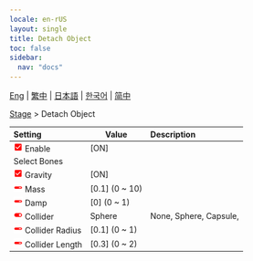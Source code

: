 ```yaml
---
locale: en-rUS
layout: single
title: Detach Object
toc: false
sidebar:
  nav: "docs"
---
```

[Eng](/dancexr/menu/2025.4/stage/detach_object) | [繁中](/tw/dancexr/menu/2025.4/stage/detach_object) | [日本語](/jp/dancexr/menu/2025.4/stage/detach_object) | [한국어](/kr/dancexr/menu/2025.4/stage/detach_object) | [简中](/zh/dancexr/menu/2025.4/stage/detach_object)

[Stage](../menu#Stage) > Detach Object



| Setting | Value | Description |
| :--- | --- | :--- |
| <img src="/images/icon/ic_check_on.png" alt="check on icon"/> Enable</nobr>| [ON] | 
|  Select Bones</nobr>|| 
| <img src="/images/icon/ic_check_on.png" alt="check on icon"/> Gravity</nobr>| [ON] | 
| <img src="/images/icon/ic_slider.png" alt="slider icon"/> Mass</nobr>| [0.1] (0 ~ 10) | 
| <img src="/images/icon/ic_slider.png" alt="slider icon"/> Damp</nobr>| [0] (0 ~ 1) | 
| <img src="/images/icon/ic_toggle_on.png" alt="toggle on icon"/> Collider</nobr>| Sphere | None, Sphere, Capsule, 
| <img src="/images/icon/ic_slider.png" alt="slider icon"/> Collider Radius</nobr>| [0.1] (0 ~ 1) | 
| <img src="/images/icon/ic_slider.png" alt="slider icon"/> Collider Length</nobr>| [0.3] (0 ~ 2) | 
